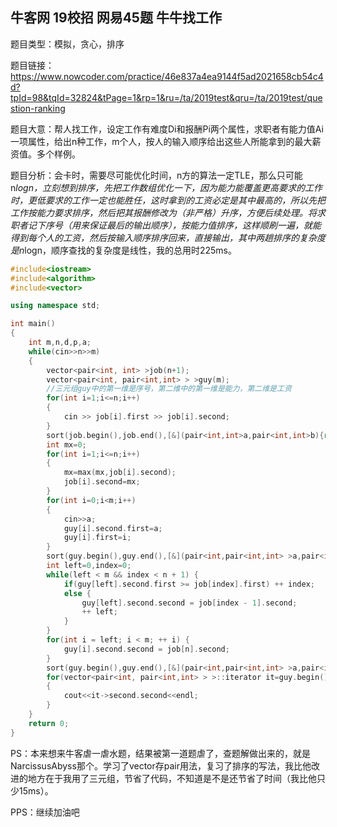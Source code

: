 ## 牛客网 19校招 网易45题 牛牛找工作

题目类型：模拟，贪心，排序

题目链接：https://www.nowcoder.com/practice/46e837a4ea9144f5ad2021658cb54c4d?tpId=98&tqId=32824&tPage=1&rp=1&ru=/ta/2019test&qru=/ta/2019test/question-ranking

题目大意：帮人找工作，设定工作有难度Di和报酬Pi两个属性，求职者有能力值Ai一项属性，给出n种工作，m个人，按人的输入顺序给出这些人所能拿到的最大薪资值。多个样例。

题目分析：会卡时，需要尽可能优化时间，n方的算法一定TLE，那么只可能n*logn，立刻想到排序，先把工作数组优化一下，因为能力能覆盖更高要求的工作时，更低要求的工作一定也能胜任，这时拿到的工资必定是其中最高的，所以先把工作按能力要求排序，然后把其报酬修改为（非严格）升序，方便后续处理。将求职者记下序号（用来保证最后的输出顺序），按能力值排序，这样顺刷一遍，就能得到每个人的工资，然后按输入顺序排序回来，直接输出，其中两趟排序的复杂度是n*logn，顺序查找的复杂度是线性，我的总用时225ms。

```c++
#include<iostream>
#include<algorithm>
#include<vector>

using namespace std;

int main()
{
    int m,n,d,p,a;
    while(cin>>n>>m)
    {
        vector<pair<int, int> >job(n+1);
        vector<pair<int, pair<int,int> > >guy(m);
        //三元组guy中的第一维是序号，第二维中的第一维是能力，第二维是工资
        for(int i=1;i<=n;i++)
        {
            cin >> job[i].first >> job[i].second;
        }
        sort(job.begin(),job.end(),[&](pair<int,int>a,pair<int,int>b){return a.first<b.first;});
        int mx=0;
        for(int i=1;i<=n;i++)
        {
            mx=max(mx,job[i].second);
            job[i].second=mx;
        }
        for(int i=0;i<m;i++)
        {
            cin>>a;
            guy[i].second.first=a;
            guy[i].first=i;
        }
        sort(guy.begin(),guy.end(),[&](pair<int,pair<int,int> >a,pair<int,pair<int,int> >b){return a.second.first<b.second.first;});
        int left=0,index=0;
        while(left < m && index < n + 1) {
            if(guy[left].second.first >= job[index].first) ++ index;
            else {
                guy[left].second.second = job[index - 1].second;
                ++ left;
            }
        }
        for(int i = left; i < m; ++ i) {
            guy[i].second.second = job[n].second;
        }
        sort(guy.begin(),guy.end(),[&](pair<int,pair<int,int> >a,pair<int,pair<int,int> >b){return a.first<b.first;});
        for(vector<pair<int, pair<int,int> > >::iterator it=guy.begin();it<guy.end();it++)
        {
            cout<<it->second.second<<endl;
        }
    }
    return 0;
}
```

PS：本来想来牛客虐一虐水题，结果被第一道题虐了，查题解做出来的，就是NarcissusAbyss那个。学习了vector存pair用法，复习了排序的写法，我比他改进的地方在于我用了三元组，节省了代码，不知道是不是还节省了时间（我比他只少15ms）。

PPS：继续加油吧
